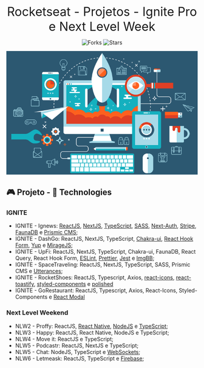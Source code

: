 <p align="center">
    <font size="6">Rocketseat - Projetos - Ignite Pro e Next Level Week </font>
</p>

<p align="center">
  <img src="https://img.shields.io/github/forks/gonribeiro/NLW-Rocketseat?label=forks&message=MIT&color=5965E0&labelColor=121214" alt="Forks">     

  <img src="https://img.shields.io/github/stars/gonribeiro/NLW-Rocketseat?label=stars&message=MIT&color=5965E0&labelColor=121214" alt="Stars">
</p>

<p align="center">
  <img alt="develop" src=".github/develop.png">
</p>

## 🎮 Projeto - 🧪 Technologies

### IGNITE

- IGNITE - Ignews: [ReactJS](https://reactjs.org/), [NextJS](https://nextjs.org/), [TypeScript](https://www.typescriptlang.org/), [SASS](https://sass-lang.com/), [Next-Auth](https://next-auth.js.org/), [Stripe](https://stripe.com/), [FaunaDB](https://fauna.com/) e [Prismic CMS](https://prismic.io/);
- IGNITE - DashGo: ReactJS, NextJS, TypeScript, [Chakra-ui](https://chakra-ui.com/), [React Hook Form](https://react-hook-form.com/), [Yup](https://github.com/jquense/yup) e [MirageJS](https://miragejs.com/);
- IGNITE - UpFi: ReactJS, NextJS, TypeScript, Chakra-ui, FaunaDB, React Query, React Hook Form, [ESLint](https://eslint.org/), [Prettier](https://prettier.io/), [Jest](https://jestjs.io/pt-BR/) e [ImgBB](https://imgbb.com/);
- IGNITE - SpaceTraveling: ReactJS, NextJS, TypeScript, SASS, Prismic CMS e [Utterances](https://utteranc.es/);
- IGNITE - RocketShoes: ReactJS, Typescript, Axios, [react-icons](https://react-icons.github.io/react-icons/), [react-toastify](https://github.com/fkhadra/react-toastify#readme), [styled-components](https://styled-components.com/) e [polished](https://polished.js.org/)
- IGNITE - GoRestaurant: ReactJS, Typescript, Axios, React-Icons, Styled-Components e [React Modal](https://github.com/reactjs/react-modal)


### Next Level Weekend

- NLW2 - Proffy: ReactJS, [React Native](https://reactjs.org), [NodeJS](https://reactjs.org) e [TypeScript](https://www.typescriptlang.org/);
- NLW3 - Happy: ReactJS, React Native, NodeJS e TypeScript;
- NLW4 - Move it: ReactJS e TypeScript;
- NLW5 - Podcastr: ReactJS, NextJS e TypeScript;
- NLW5 - Chat: NodeJS, TypeScript e [WebSockets](https://www.npmjs.com/package/socket.io);
- NLW6 - Letmeask: ReactJS, TypeScript e [Firebase](https://firebase.google.com/);